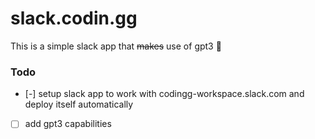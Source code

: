 # slack.codin.gg
This is a simple slack app that ~~makes~~ use of gpt3 🤣

### Todo
- [-] setup slack app to work with codingg-workspace.slack.com and deploy itself automatically
- [ ] add gpt3 capabilities
